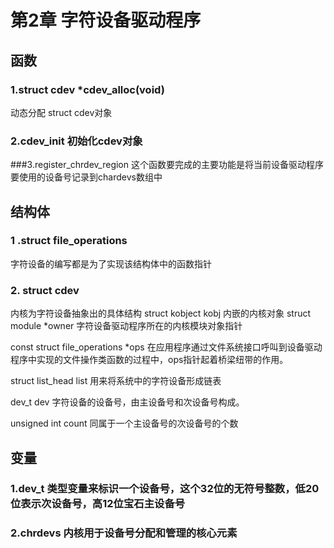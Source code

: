# 第2章 字符设备驱动程序

## 函数
### 1.struct cdev *cdev_alloc(void)
动态分配 struct cdev对象

### 2.cdev_init 初始化cdev对象
###3.register_chrdev_region
这个函数要完成的主要功能是将当前设备驱动程序要使用的设备号记录到chardevs数组中



## 结构体
### 1 .struct file_operations
字符设备的编写都是为了实现该结构体中的函数指针

### 2. struct cdev
内核为字符设备抽象出的具体结构
struct kobject kobj 内嵌的内核对象
struct module *owner 字符设备驱动程序所在的内核模块对象指针

const struct file_operations *ops 在应用程序通过文件系统接口呼叫到设备驱动程序中实现的文件操作类函数的过程中，ops指针起着桥梁纽带的作用。

struct list_head list 用来将系统中的字符设备形成链表

dev_t dev 字符设备的设备号，由主设备号和次设备号构成。

unsigned int count 同属于一个主设备号的次设备号的个数

## 变量

### 1.dev_t 类型变量来标识一个设备号，这个32位的无符号整数，低20位表示次设备号，高12位宝石主设备号

### 2.chrdevs 内核用于设备号分配和管理的核心元素
